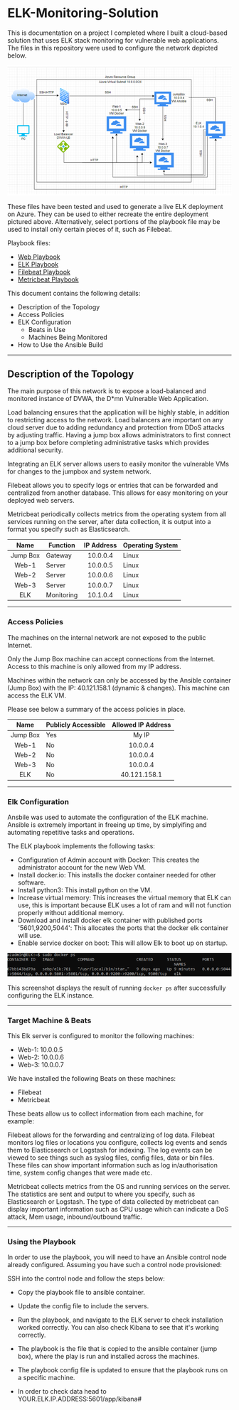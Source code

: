 # ELK-Monitoring-Solution
This is documentation on a project I completed where I built a cloud-based solution that uses ELK stack monitoring for vulnerable web applications.
The files in this repository were used to configure the network depicted below.

![Network Topology](./images/networktopology.PNG)

These files have been tested and used to generate a live ELK deployment on Azure. They can be used to either recreate the entire deployment pictured above. Alternatively, select portions of the playbook file may be used to install only certain pieces of it, such as Filebeat.

Playbook files:
- [Web Playbook](./Ansible/ansible-playbook.yml)
- [ELK Playbook](./Ansible/install-elk.yml)
- [Filebeat Playbook](./Ansible/filebeat-playbook.yml)
- [Metricbeat Playbook](./Ansible/metricbeat-playbook.yml)

This document contains the following details:
- Description of the Topology
- Access Policies
- ELK Configuration
  - Beats in Use
  - Machines Being Monitored
- How to Use the Ansible Build

---  

## Description of the Topology

The main purpose of this network is to expose a load-balanced and monitored instance of DVWA, the D*mn Vulnerable Web Application.

Load balancing ensures that the application will be highly stable, in addition to restricting access to the network.
Load balancers are important on any cloud server due to adding redundancy and protection from DDoS attacks by adjusting traffic. Having a jump box allows administrators to first connect to a jump box before completing administrative tasks which provides additional security.

Integrating an ELK server allows users to easily monitor the vulnerable VMs for changes to the jumpbox and system network.

Filebeat allows you to specify logs or entries that can be forwarded and centralized from another database. This allows for easy monitoring on your deployed web servers.

Metricbeat periodically collects metrics from the operating system from all services running on the server, after data collection, it is output into a format you specify such as Elasticsearch.

|   Name   	| Function   	| IP Address 	| Operating System 	|
|:--------:	|------------	|:----------:	|------------------	|
| Jump Box 	| Gateway    	| 10.0.0.4   	| Linux            	|
| Web-1    	| Server     	| 10.0.0.5   	| Linux            	|
| Web-2    	| Server     	| 10.0.0.6   	| Linux            	|
| Web-3    	| Server     	| 10.0.0.7   	| Linux            	|
| ELK      	| Monitoring 	| 10.1.0.4   	| Linux            	|

---  

### Access Policies

The machines on the internal network are not exposed to the public Internet.

Only the Jump Box machine can accept connections from the Internet. Access to this machine is only allowed from my IP address.

Machines within the network can only be accessed by the Ansible container (Jump Box) with the IP: 40.121.158.1 (dynamic & changes). This machine can access the ELK VM.

Please see below a summary of the access policies in place.

|   Name   	| Publicly Accessible 	| Allowed IP Address 	|
|:--------:	|---------------------	|:------------------:	|
| Jump Box 	| Yes                 	| My IP              	|
| Web-1    	| No                  	| 10.0.0.4           	|
| Web-2    	| No                  	| 10.0.0.4           	|
| Web-3    	| No                  	| 10.0.0.4           	|
| ELK      	| No                  	| 40.121.158.1       	|

---  

### Elk Configuration

Ansbile was used to automate the configuration of the ELK machine. Ansible is extremely important in freeing up time, by simplyifing and automating repetitive tasks and operations.

The ELK playbook implements the following tasks:
- Configuration of Admin account with Docker: This creates the administrator account for the new Web VM.
- Install docker.io: This installs the docker container needed for other software.
- Install python3: This install python on the VM.
- Increase virtual memory: This increases the virtual memory that ELK can use, this is important because ELK uses a lot of ram and will not function properly without additional memory.
- Download and install docker elk container with published ports '5601,9200,5044': This allocates the ports that the docker elk container will use.
- Enable service docker on boot: This will allow Elk to boot up on startup.

![ELK](./images/elk-capture.PNG)

This screenshot displays the result of running `docker ps` after successfully configuring the ELK instance.

---  

### Target Machine & Beats

This Elk server is configured to monitor the following machines:

- Web-1:	 10.0.0.5
- Web-2:	 10.0.0.6
- Web-3:	 10.0.0.7

We have installed the following Beats on these machines:

- Filebeat
- Metricbeat

These beats allow us to collect information from each machine, for example:

Filebeat allows for the forwarding and centralizing of log data. Filebeat monitors log files or locations you configure, collects log events and sends them to Elasticsearch or Logstash for indexing.
The log events can be viewed to see things such as syslog files, config files, data or bin files. These files can show important information such as log in/authorisation time, system config changes that were made etc.

Metricbeat collects metrics from the OS and running services on the server. The statistics are sent and output to where you specify, such as Elasticsearch or Logstash.
The type of data collected by metricbeat can display important information such as CPU usage which can indicate a DoS attack, Mem usage, inbound/outbound traffic.

---  

### Using the Playbook

In order to use the playbook, you will need to have an Ansible control node already configured. Assuming you have such a control node provisioned: 

SSH into the control node and follow the steps below:

- Copy the playbook file to ansible container.
- Update the config file to include the servers.
- Run the playbook, and navigate to the ELK server to check installation worked correctly. You can also check Kibana to see that it's working correctly.

- The playbook is the file that is copied to the ansible container (jump box), where the play is run and installed across the machines.
- The playbook config file is updated to ensure that the playbook runs on a specific machine.
- In order to check data head to YOUR.ELK.IP.ADDRESS:5601/app/kibana#












































